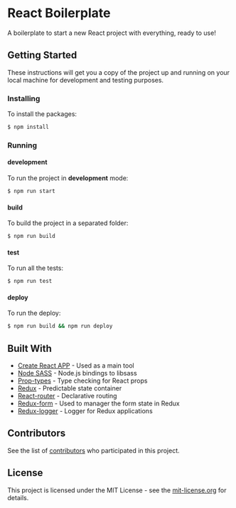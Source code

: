 # React Boilerplate

A boilerplate to start a new React project with everything, ready to use!

## Getting Started

These instructions will get you a copy of the project up and running on your local machine for development and testing purposes.

### Installing

To install the packages:

```sh
$ npm install
```

### Running

#### development

To run the project in **development** mode:

```sh
$ npm run start
```

#### build

To build the project in a separated folder:

```sh
$ npm run build
```

#### test

To run all the tests:

```sh
$ npm run test
```

#### deploy

To run the deploy:

```sh
$ npm run build && npm run deploy
```

## Built With

* [Create React APP](https://github.com/facebook/create-react-app) - Used as a main tool
* [Node SASS](https://github.com/sass/node-sass) - Node.js bindings to libsass
* [Prop-types](https://www.npmjs.com/package/prop-types) - Type checking for React props
* [Redux](https://www.npmjs.com/package/redux) - Predictable state container
* [React-router](https://www.npmjs.com/package/react-router-dom) - Declarative routing
* [Redux-form](https://www.npmjs.com/package/redux-form) - Used to manager the form state in Redux
* [Redux-logger](https://www.npmjs.com/package/redux-logger) - Logger for Redux applications

## Contributors

See the list of [contributors](https://github.com/labcodes/react-boilerplate/contributors) who participated in this project.

## License

This project is licensed under the MIT License - see the [mit-license.org](https://labcodes.mit-license.org/) for details.
